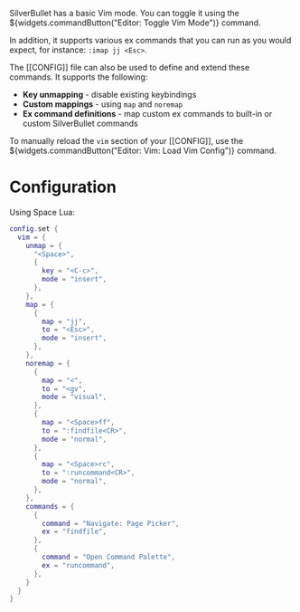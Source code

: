 SilverBullet has a basic Vim mode. You can toggle it using the
${widgets.commandButton("Editor: Toggle Vim Mode")} command.

In addition, it supports various ex commands that you can run as you would expect, for instance: `:imap jj <Esc>`.

The [[CONFIG]] file can also be used to define and extend these commands. It supports the following:

- **Key unmapping** - disable existing keybindings
- **Custom mappings** - using `map` and `noremap`
- **Ex command definitions** - map custom ex commands to built-in or custom SilverBullet commands

To manually reload the `vim` section of your [[CONFIG]], use the ${widgets.commandButton("Editor: Vim: Load Vim Config")} command.

# Configuration
Using Space Lua:

```lua
config.set {
  vim = {
    unmap = {
      "<Space>",
      {
        key = "<C-c>",
        mode = "insert",
      },
    },
    map = {
      {
        map = "jj",
        to = "<Esc>",
        mode = "insert",
      },
    },
    noremap = {
      {
        map = "<",
        to = "<gv",
        mode = "visual",
      },
      {
        map = "<Space>ff",
        to = ":findfile<CR>",
        mode = "normal",
      },
      {
        map = "<Space>rc",
        to = ":runcommand<CR>",
        mode = "normal",
      },
    },
    commands = {
      {
        command = "Navigate: Page Picker",
        ex = "findfile",
      },
      {
        command = "Open Command Palette",
        ex = "runcommand",
      },
    }
  }
}
```
